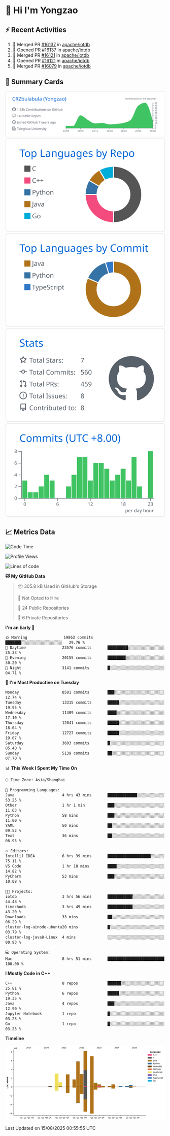 # 👋 Hi I'm Yongzao

## ⚡ Recent Activities
<!--START_SECTION:activity-->
1. 🎉 Merged PR [#16137](https://github.com/apache/iotdb/pull/16137) in [apache/iotdb](https://github.com/apache/iotdb)
2. 💪 Opened PR [#16137](https://github.com/apache/iotdb/pull/16137) in [apache/iotdb](https://github.com/apache/iotdb)
3. 🎉 Merged PR [#16121](https://github.com/apache/iotdb/pull/16121) in [apache/iotdb](https://github.com/apache/iotdb)
4. 💪 Opened PR [#16121](https://github.com/apache/iotdb/pull/16121) in [apache/iotdb](https://github.com/apache/iotdb)
5. 🎉 Merged PR [#16079](https://github.com/apache/iotdb/pull/16079) in [apache/iotdb](https://github.com/apache/iotdb)
<!--END_SECTION:activity-->

## 🎑 Summary Cards

[![](https://raw.githubusercontent.com/CRZbulabula/CRZbulabula/main/profile-summary-card-output/github/0-profile-details.svg)](https://github.com/vn7n24fzkq/github-profile-summary-cards)
[![](https://raw.githubusercontent.com/CRZbulabula/CRZbulabula/main/profile-summary-card-output/github/1-repos-per-language.svg)](https://github.com/vn7n24fzkq/github-profile-summary-cards) [![](https://raw.githubusercontent.com/CRZbulabula/CRZbulabula/main/profile-summary-card-output/github/2-most-commit-language.svg)](https://github.com/vn7n24fzkq/github-profile-summary-cards)
[![](https://raw.githubusercontent.com/CRZbulabula/CRZbulabula/main/profile-summary-card-output/github/3-stats.svg)](https://github.com/vn7n24fzkq/github-profile-summary-cards) [![](https://raw.githubusercontent.com/CRZbulabula/CRZbulabula/main/profile-summary-card-output/github/4-productive-time.svg)](https://github.com/vn7n24fzkq/github-profile-summary-cards)

## 📈 Metrics Data

<!--START_SECTION:waka-->
![Code Time](http://img.shields.io/badge/Code%20Time-1%2C125%20hrs%2035%20mins-blue)

![Profile Views](http://img.shields.io/badge/Profile%20Views-0-blue)

![Lines of code](https://img.shields.io/badge/From%20Hello%20World%20I%27ve%20Written-36.1%20million%20lines%20of%20code-blue)

**🐱 My GitHub Data** 

> 📦 305.8 kB Used in GitHub's Storage 
 > 
> 🚫 Not Opted to Hire
 > 
> 📜 24 Public Repositories 
 > 
> 🔑 6 Private Repositories 
 > 
**I'm an Early 🐤** 

```text
🌞 Morning                19863 commits       ███████░░░░░░░░░░░░░░░░░░   29.76 % 
🌆 Daytime                23576 commits       █████████░░░░░░░░░░░░░░░░   35.33 % 
🌃 Evening                20155 commits       ████████░░░░░░░░░░░░░░░░░   30.20 % 
🌙 Night                  3141 commits        █░░░░░░░░░░░░░░░░░░░░░░░░   04.71 % 
```
📅 **I'm Most Productive on Tuesday** 

```text
Monday                   8501 commits        ███░░░░░░░░░░░░░░░░░░░░░░   12.74 % 
Tuesday                  13315 commits       █████░░░░░░░░░░░░░░░░░░░░   19.95 % 
Wednesday                11409 commits       ████░░░░░░░░░░░░░░░░░░░░░   17.10 % 
Thursday                 12041 commits       █████░░░░░░░░░░░░░░░░░░░░   18.04 % 
Friday                   12727 commits       █████░░░░░░░░░░░░░░░░░░░░   19.07 % 
Saturday                 3603 commits        █░░░░░░░░░░░░░░░░░░░░░░░░   05.40 % 
Sunday                   5139 commits        ██░░░░░░░░░░░░░░░░░░░░░░░   07.70 % 
```


📊 **This Week I Spent My Time On** 

```text
🕑︎ Time Zone: Asia/Shanghai

💬 Programming Languages: 
Java                     4 hrs 43 mins       █████████████░░░░░░░░░░░░   53.25 % 
Other                    1 hr 1 min          ███░░░░░░░░░░░░░░░░░░░░░░   11.63 % 
Python                   58 mins             ███░░░░░░░░░░░░░░░░░░░░░░   11.00 % 
YAML                     50 mins             ██░░░░░░░░░░░░░░░░░░░░░░░   09.52 % 
Text                     36 mins             ██░░░░░░░░░░░░░░░░░░░░░░░   06.95 % 

🔥 Editors: 
IntelliJ IDEA            6 hrs 39 mins       ███████████████████░░░░░░   75.11 % 
VS Code                  1 hr 18 mins        ████░░░░░░░░░░░░░░░░░░░░░   14.82 % 
PyCharm                  53 mins             ███░░░░░░░░░░░░░░░░░░░░░░   10.08 % 

🐱‍💻 Projects: 
iotdb                    3 hrs 56 mins       ███████████░░░░░░░░░░░░░░   44.48 % 
timechodb                3 hrs 49 mins       ███████████░░░░░░░░░░░░░░   43.20 % 
Downloads                33 mins             ██░░░░░░░░░░░░░░░░░░░░░░░   06.29 % 
cluster-log-ainode-ubuntu20 mins             █░░░░░░░░░░░░░░░░░░░░░░░░   03.79 % 
cluster-log-java8-Linux  4 mins              ░░░░░░░░░░░░░░░░░░░░░░░░░   00.93 % 

💻 Operating System: 
Mac                      8 hrs 51 mins       █████████████████████████   100.00 % 
```

**I Mostly Code in C++** 

```text
C++                      8 repos             ██████░░░░░░░░░░░░░░░░░░░   25.81 % 
Python                   6 repos             █████░░░░░░░░░░░░░░░░░░░░   19.35 % 
Java                     4 repos             ███░░░░░░░░░░░░░░░░░░░░░░   12.90 % 
Jupyter Notebook         1 repo              █░░░░░░░░░░░░░░░░░░░░░░░░   03.23 % 
Go                       1 repo              █░░░░░░░░░░░░░░░░░░░░░░░░   03.23 % 
```



**Timeline**

![Lines of Code chart](https://raw.githubusercontent.com/CRZbulabula/CRZbulabula/main/assets/bar_graph.png)


 Last Updated on 15/08/2025 00:55:55 UTC
<!--END_SECTION:waka-->


